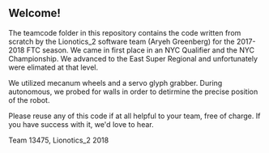 ## Welcome!

The teamcode folder in this repository contains the code written from scratch by the Lionotics_2 software team (Aryeh Greenberg) for the 2017-2018 FTC season. We came in first place in an NYC Qualifier and the NYC Championship. We advanced to the East Super Regional and unfortunately were elimated at that level.

We utilized mecanum wheels and a servo glyph grabber. During autonomous, we probed for walls in order to detirmine the precise position of the robot.

Please reuse any of this code if at all helpful to your team, free of charge. If you have success with it, we'd love to hear.

Team 13475, Lionotics_2 2018
